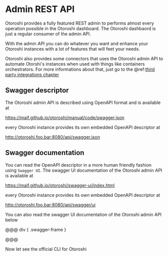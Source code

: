 # Admin REST API

Otoroshi provides a fully featured REST admin to performs almost every operation possible in the Otoroshi dashboard. The Otoroshi dashbaord is just a regular consumer of the admin API.

With the admin API you can do whatever you want and enhance your Otoroshi instances with a lot of features that will feet your needs.

Otoroshi also provides some connectors that uses the Otoroshi admin API to automate Otorshi's instances when used with things like containers orchestrators. For more informations about that, just go to the @ref:[third party integrations chapter](./integrations/index.md)

## Swagger descriptor

The Otoroshi admin API is described using OpenAPI format and is available at 

https://maif.github.io/otoroshi/manual/code/swagger.json

every Otoroshi instance provides its own embedded OpenAPI descriptor at

http://otoroshi.foo.bar:8080/api/swagger.json 

## Swagger documentation

You can read the OpenAPI descriptor in a more human friendly fashion using `Swagger UI`. The swagger UI documentation of the Otoroshi admin API is available at 

https://maif.github.io/otoroshi/swagger-ui/index.html

every Otoroshi instance provides its own embedded OpenAPI descriptor at

http://otoroshi.foo.bar:8080/api/swagger/ui

You can also read the swagger UI documentation of the Otoroshi admin API below

@@@ div { .swagger-frame }


@@@

Now let see the official CLI for Otoroshi
